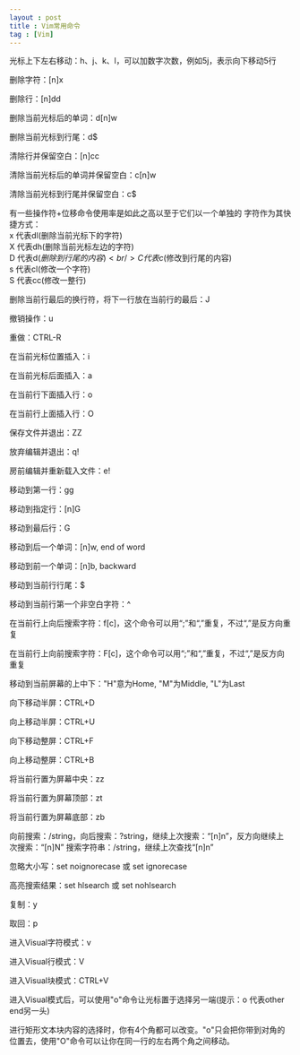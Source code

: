 ```yaml
---
layout : post
title : Vim常用命令
tag : [Vim]
---
```



光标上下左右移动：h、j、k、l，可以加数字次数，例如5j，表示向下移动5行 

删除字符：[n]x


删除行：[n]dd

删除当前光标后的单词：d[n]w

删除当前光标到行尾：d$

清除行并保留空白：[n]cc

清除当前光标后的单词并保留空白：c[n]w

清除当前光标到行尾并保留空白：c$

有一些操作符+位移命令使用率是如此之高以至于它们以一个单独的 字符作为其快捷方式：<br />
x 代表dl(删除当前光标下的字符) <br />
X 代表dh(删除当前光标左边的字符) <br />
D 代表d$(删除到行尾的内容) <br />
C 代表c$(修改到行尾的内容) <br />
s 代表cl(修改一个字符) <br />
S 代表cc(修改一整行)<br />

删除当前行最后的换行符，将下一行放在当前行的最后：J

撤销操作：u

重做：CTRL-R

在当前光标位置插入：i

在当前光标后面插入：a

在当前行下面插入行：o

在当前行上面插入行：O

保存文件并退出：ZZ

放弃编辑并退出：q!

房前编辑并重新载入文件：e!

移动到第一行：gg

移动到指定行：[n]G

移动到最后行：G

移动到后一个单词：[n]w, end of word 

移动到前一个单词：[n]b, backward 

移动到当前行行尾：$

移动到当前行第一个非空白字符：^

在当前行上向后搜索字符：f[c]，这个命令可以用“;”和“,”重复，不过“,”是反方向重复

在当前行上向前搜索字符：F[c]，这个命令可以用“;”和“,”重复，不过“,”是反方向重复

移动到当前屏幕的上中下："H"意为Home, "M"为Middle, "L"为Last

向下移动半屏：CTRL+D

向上移动半屏：CTRL+U

向下移动整屏：CTRL+F

向上移动整屏：CTRL+B

将当前行置为屏幕中央：zz

将当前行置为屏幕顶部：zt

将当前行置为屏幕底部：zb

向前搜索：/string，向后搜索：?string，继续上次搜索：“[n]n”，反方向继续上次搜索：“[n]N”
搜索字符串：/string，继续上次查找“[n]n”

忽略大小写：set noignorecase 或 set ignorecase

高亮搜索结果：set hlsearch 或 set nohlsearch

复制：y

取回：p

进入Visual字符模式：v

进入Visual行模式：V

进入Visual块模式：CTRL+V

进入Visual模式后，可以使用"o"命令让光标置于选择另一端(提示：o 代表other end另一头)

进行矩形文本块内容的选择时，你有4个角都可以改变。"o"只会把你带到对角的位置去，使用"O"命令可以让你在同一行的左右两个角之间移动。

